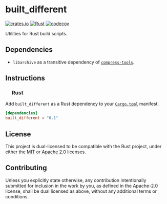 # built_different

<p align="left">
  <a href="https://crates.io/crates/built_different">                                   <img alt="crates.io" src="https://img.shields.io/crates/v/built_different.svg"></a>
  <a href="https://github.com/AndrejOrsula/built_different/actions/workflows/rust.yml"> <img alt="Rust"      src="https://github.com/AndrejOrsula/built_different/actions/workflows/rust.yml/badge.svg"></a>
  <a href="https://codecov.io/gh/AndrejOrsula/built_different">                         <img alt="codecov"   src="https://codecov.io/gh/AndrejOrsula/built_different/branch/main/graph/badge.svg"></a>
</p>

Utilities for Rust build scripts.

## Dependencies

- `libarchive` as a transitive dependency of [`compress-tools`](https://github.com/OSSystems/compress-tools-rs).

## Instructions

### <a href="#-rust"><img src="https://rustacean.net/assets/rustacean-flat-noshadow.svg" width="16" height="16"></a> Rust

Add `built_different` as a Rust dependency to your [`Cargo.toml`](https://doc.rust-lang.org/cargo/reference/manifest.html) manifest.

```toml
[dependencies]
built_different = "0.1"
```

## License

This project is dual-licensed to be compatible with the Rust project, under either the [MIT](LICENSE-MIT) or [Apache 2.0](LICENSE-APACHE) licenses.

## Contributing

Unless you explicitly state otherwise, any contribution intentionally submitted for inclusion in the work by you, as defined in the Apache-2.0 license, shall be dual licensed as above, without any additional terms or conditions.
